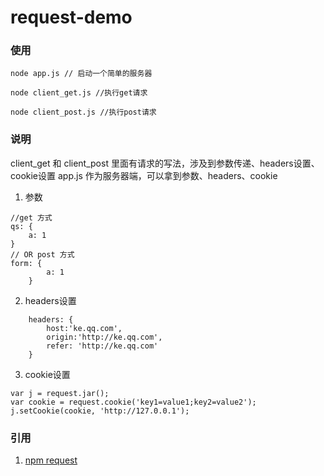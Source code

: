 # request-demo

### 使用
```
node app.js // 启动一个简单的服务器

node client_get.js //执行get请求 

node client_post.js //执行post请求
```

### 说明
client_get 和 client_post 里面有请求的写法，涉及到参数传递、headers设置、cookie设置
app.js 作为服务器端，可以拿到参数、headers、cookie

1. 参数
```
//get 方式 
qs: {
	a: 1
}
// OR post 方式
form: {
		a: 1
	}
```
2. headers设置
```
	headers: {
		host:'ke.qq.com',
		origin:'http://ke.qq.com',
		refer: 'http://ke.qq.com'
	}
```
3. cookie设置
```
var j = request.jar();
var cookie = request.cookie('key1=value1;key2=value2');
j.setCookie(cookie, 'http://127.0.0.1');
```

### 引用
1. [npm request](https://www.npmjs.com/package/request)

